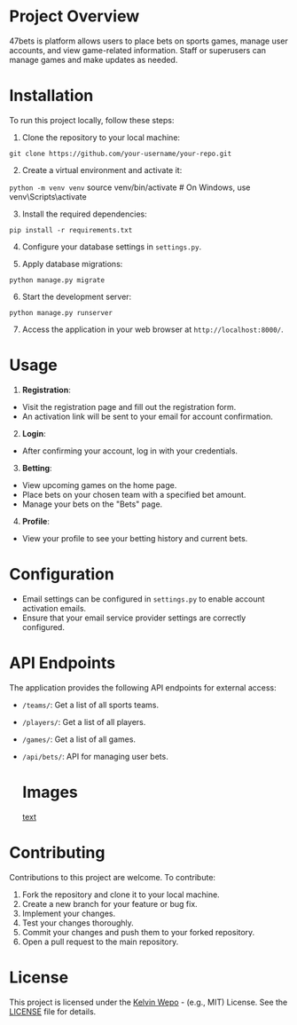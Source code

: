 # Project Overview
47bets is  platform allows users to place bets on sports games, manage user accounts, and view game-related information. Staff or superusers can manage games and make updates as needed.

# Installation

To run this project locally, follow these steps:

1. Clone the repository to your local machine:
  
  ``git clone https://github.com/your-username/your-repo.git``

2. Create a virtual environment and activate it:

  ``python -m venv venv``
  source venv/bin/activate # On Windows, use venv\Scripts\activate

3. Install the required dependencies:
  
  ``pip install -r requirements.txt``

4. Configure your database settings in `settings.py`.

5. Apply database migrations:

  ``python manage.py migrate``

6. Start the development server:

  ``python manage.py runserver``

7. Access the application in your web browser at `http://localhost:8000/`.

# Usage

1. **Registration**:
- Visit the registration page and fill out the registration form.
- An activation link will be sent to your email for account confirmation.

2. **Login**:
- After confirming your account, log in with your credentials.

3. **Betting**:
- View upcoming games on the home page.
- Place bets on your chosen team with a specified bet amount.
- Manage your bets on the "Bets" page.

4. **Profile**:
- View your profile to see your betting history and current bets.

# Configuration

- Email settings can be configured in `settings.py` to enable account activation emails.
- Ensure that your email service provider settings are correctly configured.

# API Endpoints

The application provides the following API endpoints for external access:

- `/teams/`: Get a list of all sports teams.
- `/players/`: Get a list of all players.
- `/games/`: Get a list of all games.
- `/api/bets/`: API for managing user bets.


  # Images
  [text](../../..)

# Contributing

Contributions to this project are welcome. To contribute:

1. Fork the repository and clone it to your local machine.
2. Create a new branch for your feature or bug fix.
3. Implement your changes.
4. Test your changes thoroughly.
5. Commit your changes and push them to your forked repository.
6. Open a pull request to the main repository.

# License

This project is licensed under the [Kelvin Wepo](LICENSE) - (e.g., MIT) License. See the [LICENSE](LICENSE) file for details.
